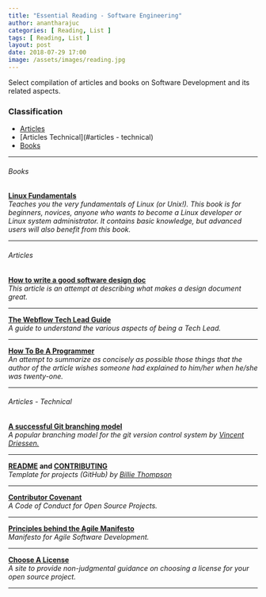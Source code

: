 ```yaml
---
title: "Essential Reading - Software Engineering"
author: anantharajuc
categories: [ Reading, List ]
tags: [ Reading, List ]
layout: post
date: 2018-07-29 17:00
image: /assets/images/reading.jpg
---
```


Select compilation of articles and books on Software Development and its related aspects.

### Classification

- [Articles](#articles)
- [Articles Technical](#articles - technical)
- [Books](#books)

---

###### Books

**<a href="http://linux-training.be/linuxfun.pdf" target="_blank" >Linux Fundamentals</a>**  
*Teaches you the very fundamentals of Linux (or Unix!). This book is for beginners, novices, anyone who wants to become a Linux developer or Linux system administrator. It contains basic knowledge, but advanced users will also benefit from this book.*  

---

###### Articles

**<a href="https://medium.freecodecamp.org/how-to-write-a-good-software-design-document-66fcf019569c" target="_blank" >How to write a good software design doc</a>**  
*This article is an attempt at describing what makes a design document great.*  

---

**<a href="https://github.com/webflow/leadership/blob/master/tech_lead.md" target="_blank" >The Webflow Tech Lead Guide</a>**  
*A guide to understand the various aspects of being a Tech Lead.* 

---

**<a href="https://github.com/braydie/HowToBeAProgrammer" target="_blank" >How To Be A Programmer</a>**  
*An attempt to summarize as concisely as possible those things that the author of the article wishes someone had explained to him/her when he/she was twenty-one.* 

---

###### Articles - Technical

**<a href="https://nvie.com/posts/a-successful-git-branching-model/" target="_blank" >A successful Git branching model</a>**  
*A popular branching model for the git version control system by <a href="https://nvie.com/about/" target="_blank" >Vincent Driessen.</a>* 

---

**<a href="https://gist.github.com/PurpleBooth/109311bb0361f32d87a2" target="_blank" >README</a> and <a href="https://gist.github.com/PurpleBooth/b24679402957c63ec426" target="_blank" >CONTRIBUTING</a>**  
*Template for projects (GitHub) by <a href="https://github.com/PurpleBooth" target="_blank" >Billie Thompson</a>* 

---

**<a href="https://www.contributor-covenant.org/" target="_blank" >Contributor Covenant</a>**  
*A Code of Conduct for Open Source Projects.* 

---

**<a href="https://agilemanifesto.org/principles.html" target="_blank" >Principles behind the Agile Manifesto</a>**  
*Manifesto for Agile Software Development.* 

---

**<a href="https://github.com/github/choosealicense.com" target="_blank" >Choose A License</a>**  
*A site to provide non-judgmental guidance on choosing a license for your open source project.*  

---
